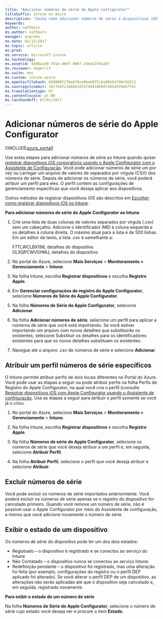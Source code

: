 ```yaml
---
title: "Adicionar números de série do Apple Configurator"
titleSuffix: Intune on Azure
description: "Saiba como adicionar números de série a dispositivos iOS de propriedade corporativa usando o Apple Configurator."
keywords: 
author: nathbarn
ms.author: nathbarn
manager: angrobe
ms.date: 02/15/2017
ms.topic: article
ms.prod: 
ms.service: microsoft-intune
ms.technology: 
ms.assetid: d408aa38-7d1e-40df-9067-246e53f6e26f
ms.reviewer: dagerrit
ms.suite: ems
ms.custom: intune-azure
ms.openlocfilehash: 689008f278e676ce0bab075c6ad6b54748e56313
ms.sourcegitcommit: 34cfebfc1d8b81032f4d41869d74dda559e677e2
ms.translationtype: HT
ms.contentlocale: pt-BR
ms.lasthandoff: 07/01/2017
---
```

# <a name="add-apple-configurator-serial-numbers"></a>Adicionar números de série do Apple Configurator

[!INCLUDE[azure_portal](./includes/azure_portal.md)]

Use estas etapas para adicionar números de série ao Intune quando quiser [registrar dispositivos iOS corporativos usando o Apple Configurator com o Assistente de Configuração](apple-configurator-setup-assistant-enroll-ios.md). Você pode adicionar números de série um por vez ou carregar um arquivo de valores de separados por vírgula (CSV) dos números de série. Depois de adicionar os números de série, você poderá atribuir um perfil para eles. O perfil contém as configurações de gerenciamento específicas que você deseja aplicar aos dispositivos.

Outros métodos de registrar dispositivos iOS são descritos em [Escolher como registrar dispositivos iOS no Intune](enrollment-method-choose-ios.md).

**Para adicionar números de série do Apple Configurator ao Intune**

1. Crie uma lista de duas colunas de valores separados por vírgula (.csv) sem um cabeçalho. Adicione o identificador IMEI à coluna esquerda e os detalhes à coluna direita. O máximo atual para a lista é de 500 linhas. Em um editor de texto, a lista .csv é semelhante a:

    F7TLWCLBX196, detalhes do dispositivo</br>
    DLXQPCWVGHMJ, detalhes do dispositivo

2. No portal do Azure, selecione **Mais Serviços** > **Monitoramento + Gerenciamento** > **Intune**.

3.  Na folha Intune, escolha **Registrar dispositivos** e escolha **Registro Apple**.

4. Em **Gerenciar configurações de registro do Apple Configurator**, selecione **Números de Série do Apple Configurator**.

5. Na folha **Números de Série do Apple Configurator**, selecione **Adicionar**.

6. Na folha **Adicionar números de série**, selecione um perfil para aplicar a números de série que você está importando. Se você estiver importando um arquivo com novos detalhes que substituirão os existentes, selecione Substituir os detalhes para os identificadores existentes para que os novos detalhes substituam os existentes.

7. Navegue até o arquivo .csv de números de série e selecione **Adicionar**.

## <a name="assign-a-profile-to-specific-serial-numbers"></a>Atribuir um perfil números de série específicos

O Intune permite atribuir perfis de dois locais diferentes no Portal do Azure. Você pode usar as etapas a seguir ou pode atribuir perfis na folha Perfis de Registro do Apple Configurator, na qual você cria o perfil (consulte [Registrar dispositivos iOS com Apple Configurator usando o Assistente de configuração](apple-configurator-setup-assistant-enroll-ios.md). Use as etapas a seguir para atribuir o perfil somente se você já o criou.

1. No portal do Azure, selecione **Mais Serviços** > **Monitoramento + Gerenciamento** > **Intune**.

2. Na folha Intune, escolha **Registrar dispositivos** e escolha **Registro Apple**.

3. Na folha **Números de série do Apple Configurator**, selecione os números de série que você deseja atribuir a um perfil e, em seguida, selecione **Atribuir Perfil**.

4. Na folha **Atribuir Perfil**, selecione o perfil que você deseja atribuir e selecione **Atribuir**.

## <a name="delete-serial-numbers"></a>Excluir números de série
Você pode excluir os números de série importados anteriormente. Você poderá excluir os números de série apenas se o registro do dispositivo for cancelado primeiro. Quando você remove um número de série, não é possível usar o Apple Configurator por meio do Assistente de configuração, a menos que você adicione novamente o número de série.

## <a name="view-the-state-of-a-device"></a>Exibir o estado de um dispositivo
Os números de série do dispositivo pode ter um dos dois estados:

- Registrado – o dispositivo é registrado e se conectou ao serviço do Intune
- Não Contatado – o dispositivo nunca se conectou ao serviço Intune.
- Redefinição pendente – o dispositivo foi registrado, mas uma alteração foi feita (por exemplo, configurações do registro ou o perfil DEP aplicado foi alterado). Se você alterar o perfil DEP de um dispositivo, as alterações não serão aplicadas até que o dispositivo seja cancelado e, em seguida, registrado novamente.

**Para exibir o estado de um número de série**

Na folha **Números de Série do Apple Configurator**, selecione o número de série cujo estado você deseja ver e procure o item **Estado**.
